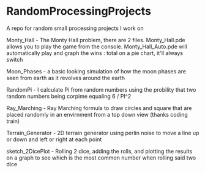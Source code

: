 # RandomProcessingProjects
A repo for random small processing projects I work on

Monty_Hall - The Monty Hall problem, there are 2 files. Monty_Hall.pde allows you to play the game from the console. Monty_Hall_Auto.pde will automatically play              and graph the wins : total on a pie chart, it'll always switch

Moon_Phases - a basic looking simulation of how the moon phases are seen from earth as it revolves around the earth

RandomPi - I calculate Pi from random numbers using the probility that two random numbers being corpime equaling 6 / PI^2

Ray_Marching - Ray Marching formula to draw circles and square that are placed randomly in an envirnment from a top down view (thanks coding train)

Terrain_Generator - 2D terrain generator using perlin noise to move a line up or down and left or right at each point

sketch_2DicePlot - Rolling 2 dice, adding the rolls, and plotting the results on a graph to see which is the most common number when rolling said two dice

